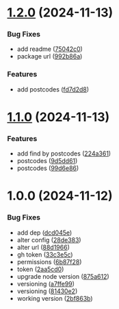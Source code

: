 # [1.2.0](https://github.com/benjaminlai/aus-postcode-suburbs/compare/v1.1.0...v1.2.0) (2024-11-13)


### Bug Fixes

* add readme ([75042c0](https://github.com/benjaminlai/aus-postcode-suburbs/commit/75042c07e01cda27848810e53ad24d9973a4358c))
* package url ([992b86a](https://github.com/benjaminlai/aus-postcode-suburbs/commit/992b86a27abbca690aab43ea7ba07cbdb5b923eb))


### Features

* add postcodes ([fd7d2d8](https://github.com/benjaminlai/aus-postcode-suburbs/commit/fd7d2d843cdbc26110da6da168832c2a8ee27207))

# [1.1.0](https://github.com/benjaminlai/aus-locations/compare/v1.0.0...v1.1.0) (2024-11-13)


### Features

* add find by postcodes ([224a361](https://github.com/benjaminlai/aus-locations/commit/224a361ed01ec0be7a5e38abc44e672b1a9c9025))
* postcodes ([9d5dd61](https://github.com/benjaminlai/aus-locations/commit/9d5dd61b78a4d96f77b36041a40c01afbe002800))
* postcodes ([99d6e86](https://github.com/benjaminlai/aus-locations/commit/99d6e86a44b8cd52e87cdeab0903cea4e44aa4c0))

# 1.0.0 (2024-11-12)


### Bug Fixes

* add dep ([dcd045e](https://github.com/benjaminlai/aus-locations/commit/dcd045e7f10f89180b450b7c23a6f4f6ef0a3931))
* alter config ([28de383](https://github.com/benjaminlai/aus-locations/commit/28de383d02841e22101961cd801bb0a10972e1f2))
* alter url ([88d1966](https://github.com/benjaminlai/aus-locations/commit/88d196634f5ea307fdc98e595c5629a650d4b085))
* gh token ([33c3e5c](https://github.com/benjaminlai/aus-locations/commit/33c3e5c1df63cfbdaf466349c8ef12f9449d5d87))
* permissions ([6b87f28](https://github.com/benjaminlai/aus-locations/commit/6b87f28c908d4858920ef0455ea683982ea62d22))
* token ([2aa5cd0](https://github.com/benjaminlai/aus-locations/commit/2aa5cd0223c2bc540a0d9eeeff3bd19e3e9561cd))
* upgrade node version ([875a612](https://github.com/benjaminlai/aus-locations/commit/875a612316dc856cd441fd8133852c79b82d917a))
* versioning ([a7ffe99](https://github.com/benjaminlai/aus-locations/commit/a7ffe99f34e43e23cc97a9df801452e20dc6f47e))
* versioning ([81430e2](https://github.com/benjaminlai/aus-locations/commit/81430e21fae903e9ea584e5e65d9c2d40d5671d7))
* working version ([2bf863b](https://github.com/benjaminlai/aus-locations/commit/2bf863b4aefc56799d9f1c6a8491b39e6b36983d))
